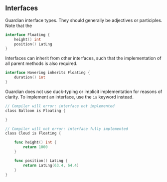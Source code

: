 
## Interfaces

Guardian interface types. They should generally be adjectives or participles. Note that the

```go
interface Floating {
    height() int
    position() LatLng
}
```

Interfaces can inherit from other interfaces, such that the implementation of all parent methods is also required.

```go
interface Hovering inherits Floating {
    duration() int
}
```

Guardian does not use duck-typing or implicit implementation for reasons of clarity. To implement an interface, use the ```is``` keyword instead.

```go
// Compiler will error: interface not implemented
class Balloon is Floating {

}

// Compiler will not error: interface fully implemented
class Cloud is Floating {

    func height() int {
        return 1000
    }

    func position() LatLng {
        return LatLng(63.4, 64.4)
    }
}
```
